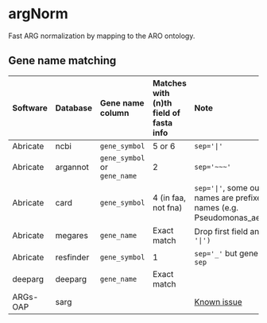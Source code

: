 # argNorm

Fast ARG normalization by mapping to the ARO ontology.

## Gene name matching

|Software|Database|Gene name column|Matches with (n)th field of fasta info|Note|
|:-------|:-------|:---------------|:-------------------------------------|:---|
|Abricate|ncbi|`gene_symbol`|5 or 6|`sep='\|'` |
|Abricate|argannot|`gene_symbol` or `gene_name`|2|`sep='~~~'`|
|Abricate|card|`gene_symbol`|4 (in faa, not fna) |`sep='\|'`, some output gene names are prefixed by taxonomy names (e.g. Pseudomonas_aeruginosa_emrE)|
|Abricate|megares|`gene_name`|Exact match|Drop first field and `replace(':', '\|')`|
|Abricate|resfinder|`gene_symbol`|1|`sep='_'` but gene name contains `sep`|
|deeparg|deeparg|`gene_name`|Exact match||
|ARGs-OAP|sarg|||[Known issue](https://github.com/AdeBC/quick_amr_db_harmonisation/issues/2)|